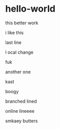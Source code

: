 # hello-world

this better work

i like this

last line

l
ocal change

fuk

another one

kast

boogy

branched lined

online lineeee

smkaey butters
